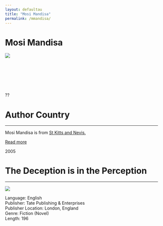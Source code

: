 ```yaml
---
layout: defaultau
title: "Mosi Mandisa"
permalink: /mmandisa/
---
```

<!-- partial:index.partial.html -->
<div class="content">
    <h1>Mosi Mandisa</h1>
    <div class="quote">
        <div><img src="https://i.ytimg.com/vi/o3oPSYrUa40/hqdefault.jpg" class="logo"></div>
    </div>
    <div class="timeline">
        <div style="padding-bottom:100px;"></div>
        <div class="block">
            <div class="date right"><p class="right">??</p></div>
            <div class="dot"></div>
            <div class="left first">
            <div class="author_country">
                <h1>Author Country</h1><hr>
          <div class="aclocation">   <p>Mosi Mandisa is from <a href="http://localhost:4000/41"> St Kitts and Nevis.</a></p></div>
              <div class="acreadmore">   <a href="#" target="_blank">Read more</a></div>
            </div>
            </div>
        </div>
        <div class="block">
            <div class="date left"><p class="left">2005</p></div>
            <div class="dot"></div>
            <div class="right">
                <h1>The Deception is in the Perception</h1><hr>
                <p><img src="https://images-na.ssl-images-amazon.com/images/I/713S03RlIcL.jpg"></p>
                <p>
                Language: English<br>
                Publisher: Tate Publishing & Enterprises<br>
                Publisher Location: London, England<br>
                Genre: Fiction (Novel)<br>
                Length: 196<br>
                </p>
            </div>
        </div>
</div>
<!-- partial -->
  <script src='https://cdnjs.cloudflare.com/ajax/libs/jquery/3.1.1/jquery.min.js'></script><script  src="assets/js/authorscript.js"></script>
